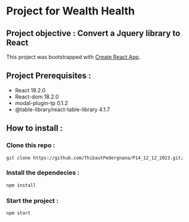 # Project for Wealth Health

## Project objective : Convert a Jquery library to React

This project was bootstrapped with [Create React App](https://github.com/facebook/create-react-app).

## Project Prerequisites :

- React 18.2.0
- React-dom 18.2.0
- modal-plugin-tp 0.1.2
- @table-library/react-table-library 4.1.7

## How to install :

### Clone this repo :

```git
git clone https://github.com/ThibautPedergnana/P14_12_12_2023.git;
```

### Install the dependecies :

```javascript
npm install
```

### Start the project :

```javascript
npm start
```
